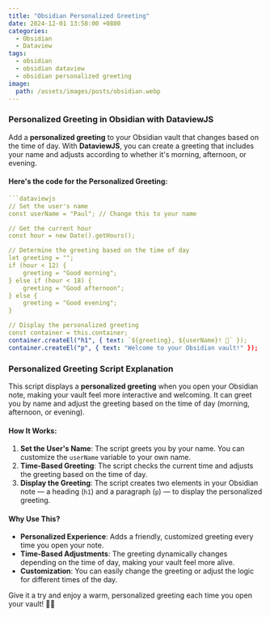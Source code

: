 ```yaml
---
title: "Obsidian Personalized Greeting"
date: 2024-12-01 13:58:00 +0800
categories: 
  - Obsidian
  - Dataview
tags:
  - obsidian
  - obsidian dataview
  - obsidian personalized greeting
image:
  path: /assets/images/posts/obsidian.webp
---
```


### Personalized Greeting in Obsidian with DataviewJS

Add a **personalized greeting** to your Obsidian vault that changes based on the time of day. With **DataviewJS**, you can create a greeting that includes your name and adjusts according to whether it's morning, afternoon, or evening.

#### Here's the code for the Personalized Greeting:

```yaml
```dataviewjs
// Set the user's name
const userName = "Paul"; // Change this to your name

// Get the current hour
const hour = new Date().getHours();

// Determine the greeting based on the time of day
let greeting = "";
if (hour < 12) {
    greeting = "Good morning";
} else if (hour < 18) {
    greeting = "Good afternoon";
} else {
    greeting = "Good evening";
}

// Display the personalized greeting
const container = this.container;
container.createEl("h1", { text: `${greeting}, ${userName}! 👋` });
container.createEl("p", { text: "Welcome to your Obsidian vault!" });
```

### Personalized Greeting Script Explanation

This script displays a **personalized greeting** when you open your Obsidian note, making your vault feel more interactive and welcoming. It can greet you by name and adjust the greeting based on the time of day (morning, afternoon, or evening).

#### How It Works:
1. **Set the User's Name**: The script greets you by your name. You can customize the `userName` variable to your own name.
2. **Time-Based Greeting**: The script checks the current time and adjusts the greeting based on the time of day.
3. **Display the Greeting**: The script creates two elements in your Obsidian note — a heading (`h1`) and a paragraph (`p`) — to display the personalized greeting.

#### Why Use This?
- **Personalized Experience**: Adds a friendly, customized greeting every time you open your note.
- **Time-Based Adjustments**: The greeting dynamically changes depending on the time of day, making your vault feel more alive.
- **Customization**: You can easily change the greeting or adjust the logic for different times of the day.

Give it a try and enjoy a warm, personalized greeting each time you open your vault! 👋✨